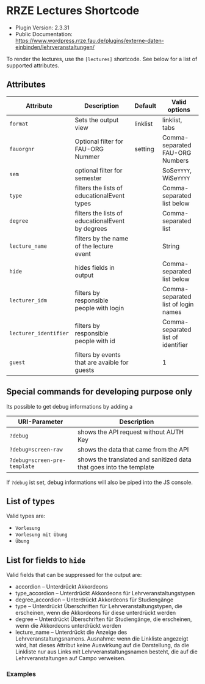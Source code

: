 # RRZE Lectures Shortcode

* Plugin Version: 2.3.31
* Public Documentation: https://www.wordpress.rrze.fau.de/plugins/externe-daten-einbinden/lehrveranstaltungen/


To render the lectures, use the `[lectures]` shortcode.
See below for a list of supported attributes.

## Attributes

| Attribute       | Description                                       |  Default | Valid options                       |
|-----------------|---------------------------------------------------|----------|-------------------------------------|
| `format`        | Sets the output view                              | linklist | linklist, tabs                      |
| `fauorgnr`      | Optional filter for FAU-ORG Nummer                | setting  | Comma-separated FAU-ORG Numbers     |
| `sem`           | optional filter for semester                      |          | SoSe`YYYY`, WiSe`YYYY`              |
| `type`          | filters the lists of educationalEvent types       |          | Comma-separated list below          |
| `degree`        | filters the lists of educationalEvent by degrees  |          | Comma-separated list                |
| `lecture_name`  | filters by the name of the lecture event          |          | String                              |
| `hide`          | hides fields in output                            |          | Comma-separated list below          |
| `lecturer_idm`  | filters by responsible people with login          |          | Comma-separated list of login names |
| `lecturer_identifier`  | filters by responsible people with id      |          | Comma-separated list of identifier  |
| `guest`         | filters by events that are avaible for guests     |          | 1                                   |




## Special commands for developing purpose only

Its possible to get debug informations by adding a 

| URI-Parameter                | Description                                                          |
|------------------------------|----------------------------------------------------------------------|
| `?debug`                     | shows the API request without AUTH Key                               |
| `?debug=screen-raw`          | shows the data that came from the API                                |
| `?debug=screen-pre-template` | shows the translated and sanitized data that goes into the template  |  


If `?debug` ist set, debug informations will also be piped into the JS console.

## List of types

Valid types are:
* `Vorlesung`
* `Vorlesung mit Übung`
* `Übung`


## List for fields to `hide`

Valid fields that can be suppressed for the output are:

* accordion – Unterdrückt Akkordeons
* type_accordion – Unterdrückt Akkordeons für Lehrveranstaltungstypen
* degree_accordion – Unterdrückt Akkordeons für Studiengänge
* type – Unterdrückt Überschriften für Lehrveranstaltungstypen, die erscheinen, wenn die Akkordeons für diese unterdrückt werden
* degree – Unterdrückt Überschriften für Studiengänge, die erscheinen, wenn die Akkordeons unterdrückt werden
* lecture_name – Unterdrückt die Anzeige des Lehrveranstaltungsnamens. Ausnahme: wenn die Linkliste angezeigt wird, hat dieses Attribut keine Auswirkung auf die Darstellung, da die Linkliste nur aus Links mit Lehrveranstaltungsnamen besteht, die auf die Lehrveranstaltungen auf Campo verweisen.



### Examples 